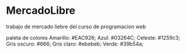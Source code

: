 # MercadoLibre
trabajo de mercado liebre del curso de programacion web

paleta de colores
Amarillo: #EAC926;
Azul: #03264C;
Celeste: #1259c3;
Gris oscuro: #666;
Gris claro: #ebebeb;
Verde: #39b54a;